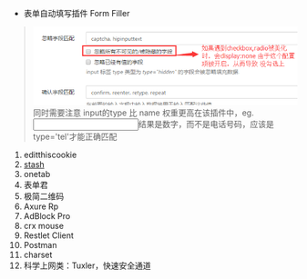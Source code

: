 * 表单自动填写插件 Form Filler
> ![Form Filler对radio/checkbox异常](form_filler_radio_checkbox_error.png)
> 同时需要注意 input的type 比 name 权重更高在该插件中，eg.<input type='number' name='tel' />结果是数字，而不是电话号码，应该是 type='tel'才能正确匹配
1. editthiscookie
2. [stash](https://chrome.google.com/webstore/detail/stash/bnhjedgfogckebfhnlicnkbdjlmpibck) 
3. onetab
4. 表单君
5. 极简二维码
6. Axure Rp
7. AdBlock Pro
8. crx mouse
9. Restlet Client
10. Postman
11. charset
12. 科学上网类：Tuxler，快速安全通道